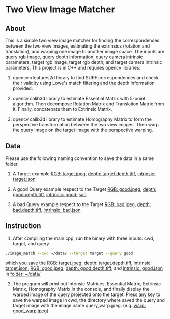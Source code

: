 # Two View Image Matcher

## About

This is a simple two view image matcher for finding the correspondences between the two view images, estimating the extrinsics (rotation and translation), and warping one image to another image space. The inputs are query rgb image, query depth information, query camera intrinsic parameters, target rgb image, target rgb depth, and target camera intrinsic parameters. This project is in C++ and requires opencv libraries:

1. opencv xfeatures2d library to find SURF correspondences and check their validity using Lowe's match filtering and the depth information provided.

2. opencv calib3d library to estimate Essential Matrix with 5-point algorithm. Then decompose Rotation Matrix and Translation Matrix from it. Finally, concatenate them to Extrinsic Matrix.

3. opencv calib3d library to estimate Homography Matrix to form the perspective transformation between the two view images. Then warp the query image on the target image with the perspective warping.

## Data

Please use the following naming convention to save the data in a same folder.

1. A Target example [RGB: target.jpeg](data/target.jpeg), [depth: target.depth.tiff](data/target.depth.tiff), [intrinsic: target.json](data/target.json)

2. A good Query example respect to the Target [RGB: good.jpeg](data/good.jpeg), [depth: good.depth.tiff](data/good.depth.tiff), [intrinsic: good.json](data/good.json)

3. A bad Query example respect to the Target [RGB: bad.jpeg](data/bad.jpeg), [depth: bad.depth.tiff](data/bad.depth.tiff), [intrinsic: bad.json](data/bad.json)

## Instruction

1. After compiling the main.cpp, run the binary with three inputs: cwd, target, and query.

```bash
./image_match --cwd ~/data/ --target target --query good
```

which you save the [RGB: target.jpeg](data/target.jpeg), [depth: target.depth.tiff](data/target.depth.tiff), [intrinsic: target.json](data/target.json), [RGB: good.jpeg](data/good.jpeg), [depth: good.depth.tiff](data/good.depth.tiff), and [intrinsic: good.json](data/good.json) in [folder: ~/data/](data/)

2. The program will print out Intrinsic Matrices, Essential Matrix, Extrinsic Matrix, Homography Matrix in the console, and finally display the warped image of the query projected onto the target. Press any key to save the warped image in cwd, the directory where saved the query and target image with the image name query_warp.jpeg. (e.g. [warp: good_warp.jpeg](data/good_warp.jpeg))
